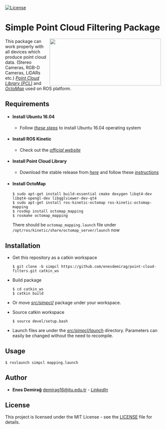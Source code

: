 [![License](http://img.shields.io/:license-mit-blue.svg?style=flat-square)](http://enesdemirag.mit-license.org)

# Simple Point Cloud Filtering Package
<img align="right" src="https://web.itu.edu.tr/demirag16/img/simpcl_logo.png" height="152" width="360">

This package can work properly with all devices which produce point cloud data. (Stereo Cameras, RGB-D Cameras, LiDARs etc.) *[Point Cloud Library (PCL)](https://github.com/PointCloudLibrary/pcl)* and *[OctoMap](https://github.com/OctoMap/octomap_mapping)* used on ROS platform.

## Requirements

* #### Install Ubuntu 16.04
    * Follow *[these steps](https://tutorials.ubuntu.com/tutorial/tutorial-install-ubuntu-desktop)* to install Ubuntu 16.04 operating system

* #### Install ROS Kinetic
    * Check out the *[official website](http://wiki.ros.org/kinetic/Installation)*

* #### Install Point Cloud Library
    * Download the stable release from *[here](https://github.com/PointCloudLibrary/pcl/releases)* and follow these *[instructions](http://www.pointclouds.org/documentation/tutorials/compiling_pcl_posix.php)*

* #### Install OctoMap
    ```
    $ sudo apt-get install build-essential cmake doxygen libqt4-dev libqt4-opengl-dev libqglviewer-dev-qt4
    $ sudo apt-get install ros-kinetic-octomap ros-kinetic-octomap-mapping
    $ rosdep install octomap_mapping
    $ rosmake octomap_mapping
    ```

    There should be ```octomap_mapping.launch``` file under ```/opt/ros/kinetic/share/octomap_server/launch``` now

## Installation

* Get this repository as a catkin workspace
    ```
    $ git clone -b simpcl https://github.com/enesdemirag/point-cloud-filters.git catkin_ws
    ```

* Build package
    ```
    $ cd catkin_ws
    $ catkin build
    ```

* Or move *[src/simpcl/](https://github.com/enesdemirag/point-cloud-filters/tree/simpcl/src/simpcl)* package under your workspace.

* Source catkin workspace
    ```
    $ source devel/setup.bash
    ```

* Launch files are under the *[src/simpcl/launch](https://github.com/enesdemirag/point-cloud-filters/tree/simpcl/src/simpcl/launch)* directory. Parameters can easily be changed without the need to recompile.

## Usage

```
$ roslaunch simpcl mapping.launch
```

## Author

* **Enes Demirağ** <demirag16@itu.edu.tr> - *[LinkedIn](https://www.linkedin.com/in/enesdemirag/)*

## License

This project is licensed under the MIT License - see the [LICENSE](LICENSE) file for details.
